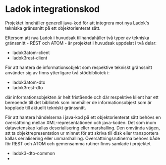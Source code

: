 # Ladok integrationskod
Projektet innehåller generell java-kod för att integrera mot nya Ladok's tekniska gränssnitt på ett objektorienterat sätt.

Eftersom att nya Ladok i huvudsak tillhandahåller två typer av tekniska gränssnitt - REST och ATOM - är projektet i huvudsak uppdelat i två delar:

* ladok3atom-client
* ladok3rest-client

För att hantera de informationsobjekt som respektive tekniskt gränssnitt använder sig av finns ytterligare två stödbibliotek i:

* ladok3atom-dto
* ladok3rest-dto

där informationsobjekten är helt fristående och där respektive klient har ett bereoende till det bibliotek som innehåller de informationsobjekt som är kopplade till aktuellt tekniskt gränssnitt. 

För att hantera händelserna i java-kod på ett objektorienterat sätt behövs en översättning mellan XML-representationen och java-koden. Det som inom datavetenskap kallas deserialisering eller marshalling. Den omvända vägen, att ta objektrepresentation ur minnet för att skriva till disk eller transportera kallas serialisering eller unmarshalling. Översättningsrutinerna behövs både för REST och ATOM och gemensamma rutiner finns samlade i projektet

* ladok3-dto-common
*
